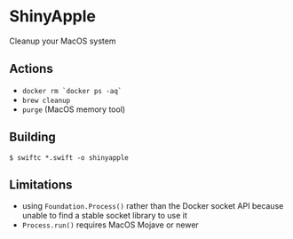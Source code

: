 # ShinyApple

Cleanup your MacOS system

## Actions

*  `` docker rm `docker ps -aq` ``
*  `brew cleanup`
*  `purge` (MacOS memory tool)

## Building

```
$ swiftc *.swift -o shinyapple
```

## Limitations

*  using `Foundation.Process()` rather than the Docker socket API because unable to find a stable socket library to use it
*  `Process.run()` requires MacOS Mojave or newer

